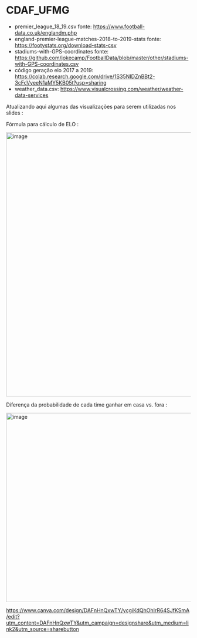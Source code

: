 # CDAF_UFMG

* premier_league_18_19.csv fonte: https://www.football-data.co.uk/englandm.php
* england-premier-league-matches-2018-to-2019-stats fonte: https://footystats.org/download-stats-csv
* stadiums-with-GPS-coordinates fonte: https://github.com/jokecamp/FootballData/blob/master/other/stadiums-with-GPS-coordinates.csv
* código geração elo 2017 a 2019: https://colab.research.google.com/drive/1S35NIDZnBBt2-3cFcVyeeN1aMY5KB05t?usp=sharing
* weather_data.csv: https://www.visualcrossing.com/weather/weather-data-services

Atualizando aqui algumas das visualizações para serem utilizadas nos slides :

Fórmula para cálculo de ELO :

<img width="719" alt="image" src="https://github.com/joaovmr/CDAF_UFMG/assets/56210323/9df32cb9-6ae2-48d8-926a-9cb43cbdf504">

Diferença da probabilidade de cada time ganhar em casa vs. fora :

<img width="515" alt="image" src="https://github.com/joaovmr/CDAF_UFMG/assets/56210323/2b00c265-f880-4045-b188-00e2df5fb175">

https://www.canva.com/design/DAFnHnQxwTY/ycgiKdQhOhIrR64SJfKSmA/edit?utm_content=DAFnHnQxwTY&utm_campaign=designshare&utm_medium=link2&utm_source=sharebutton
